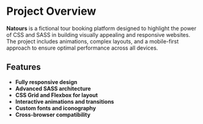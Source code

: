 

# Project Overview

**Natours** is a fictional tour booking platform designed to highlight the power of CSS and SASS in building visually appealing and responsive websites. The project includes animations, complex layouts, and a mobile-first approach to ensure optimal performance across all devices.

## Features

- **Fully responsive design**
- **Advanced SASS architecture**
- **CSS Grid and Flexbox for layout**
- **Interactive animations and transitions**
- **Custom fonts and iconography**
- **Cross-browser compatibility**
